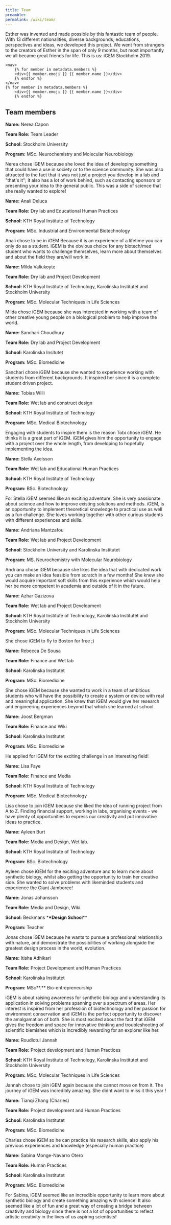 ```yaml
---
title: Team
preamble:
permalink: /wiki/team/
---
```


[](https://www.notion.so/8f6262d406b04820aae6a788f03714d8#055894d39e624801a1eb8384a22314e0)

Esther was invented and made possible by this fantastic team of people. With 13 different nationalities, diverse backgrounds, educations, perspectives and ideas, we developed this project. We went from strangers to the creators of Esther in the span of only 9 months, but most importantly we all became great friends for life. This is us: iGEM Stockholm 2019.

    <nav>
        {% for member in metadata.members %}
        <div>{{ member.emoji }} {{ member.name }}</div>
        {% endfor %}
    </nav>
    {% for member in metadata.members %}
        <div>{{ member.emoji }} {{ member.name }}</div>
        {% endfor %}

## Team members

[](https://www.notion.so/8f6262d406b04820aae6a788f03714d8#ada38bf7f1cd4c3e9194bce21c534e33)

**Name:** Nerea Capon

**Team Role:** Team Leader

**School:** Stockholm University

**Program:** MSc. Neurochemistry and Molecular Neurobiology

Nerea chose iGEM because she loved the idea of developing something that could have a use in society or to the science community. She was also attracted to the fact that it was not just a project you develop in a lab and "that's it"; it also has a lot of work behind, such as contacting sponsors or presenting your idea to the general public. This was a side of science that she really wanted to explore!

[](https://www.notion.so/8f6262d406b04820aae6a788f03714d8#4b1b619b6cc7461c9060f08752d8ee2a)

**Name:** Anali Deluca

**Team Role:** Dry lab and Educational Human Practices

**School:** KTH Royal Institute of Technology

**Program:** MSc. Industrial and Environmental Biotechnology

Anali chose to be in iGEM Because it is an experience of a lifetime you can only do as a student. iGEM is the obvious choice for any biotech/med student who wants to challenge themselves, learn more about themselves and about the field they are/will work in.

[](https://www.notion.so/8f6262d406b04820aae6a788f03714d8#787fd9c9462643568fd470860d684b09)

**Name:** Milda Valiukoyte

**Team Role:** Dry lab and Project Development

**School:** KTH Royal Institute of Technology, Karolinska Institutet and Stockholm University

**Program:** MSc. Molecular Techniques in Life Sciences

Milda chose iGEM because she was interested in working with a team of other creative young people on a biological problem to help improve the world.

[](https://www.notion.so/8f6262d406b04820aae6a788f03714d8#1d75343335f44125af9fdd7c248aadd8)

**Name:** Sanchari Choudhury

**Team Role:** Dry lab and Project Development

**School:** Karolinska Insitutet

**Program:** MSc. Biomedicine

Sanchari chose iGEM because she wanted to experience working with students from different backgrounds. It inspired her since it is a complete student driven project.

[](https://www.notion.so/8f6262d406b04820aae6a788f03714d8#0e52bed8caa9414aa078b86a532e36e3)

**Name:** Tobias Willi

**Team Role:** Wet lab and construct design

**School:** KTH Royal Institute of Technology

**Program:** MSc. Medical Biotechnology

Engaging with students to inspire them is the reason Tobi chose iGEM. He thinks it is a great part of iGEM. iGEM gives him the opportunity to engage with a project over the whole length, from developing to hopefully implementing the idea.

[](https://www.notion.so/8f6262d406b04820aae6a788f03714d8#8ad65e92855e425db929533e5656169a)

**Name:** Stella Axelsson

**Team Role:** Wet lab and Educational Human Practices

**School:** KTH Royal Institute of Technology

**Program:** BSc. Biotechnology

For Stella iGEM seemed like an exciting adventure. She is very passionate about science and how to improve existing solutions and methods. iGEM, is an opportunity to implement theoretical knowledge to practical use as well as a fun challenge. She loves working together with other curious students with different experiences and skills.

[](https://www.notion.so/8f6262d406b04820aae6a788f03714d8#296105f00cc042799031f4ed7fb36e41)

**Name:** Andriana Mantzafou

**Team Role:** Wet lab and Project Development

**School:** Stockholm University and Karolinska Institutet

**Program:** MS. Neurochemistry with Molecular Neurobiology

Andriana chose iGEM because she likes the idea that with dedicated work you can make an idea feasible from scratch in a few months! She knew she would acquire important soft skills from this experience which would help her be more competent in academia and outside of it in the future.

[](https://www.notion.so/8f6262d406b04820aae6a788f03714d8#e63ee324f79148daa8f326da6e016dfa)

**Name:** Azhar Gazizova

**Team Role:** Wet lab and Project Development

**School:** KTH Royal Institute of Technology, Karolinska Institutet and Stockholm University

**Program:** MSc. Molecular Techniques in Life Sciences

She chose iGEM to fly to Boston for free ;)

[](https://www.notion.so/8f6262d406b04820aae6a788f03714d8#7bab0ab92fd64489abe8be8d366a9d38)

**Name:** Rebecca De Sousa

**Team Role:** Finance and Wet lab

**School:** Karolinska Institutet

**Program:** MSc. Biomedicine

She chose iGEM because she wanted to work in a team of ambitious students who will have the possibility to create a system or device with real and meaningful application. She knew that iGEM would give her research and engineering experiences beyond that which she learned at school.

[](https://www.notion.so/8f6262d406b04820aae6a788f03714d8#900d92dbb35645e3bede53935e5ee4dc)

**Name:** Joost Bergman

**Team Role:** Finance and Wiki

**School:** Karolinska Institutet

**Program:** MSc. Biomedicine

He applied for iGEM for the exciting challenge in an interesting field!

[](https://www.notion.so/8f6262d406b04820aae6a788f03714d8#8ca729c850b74a31b3ba526685f3266e)

**Name:** Lisa Faye

**Team Role:** Finance and Media

**School:** KTH Royal Institute of Technology

**Program:** MSc. Medical Biotechnology

Lisa chose to join iGEM because she liked the idea of running project from A to Z. Finding financial support, working in labs, organising events - we have plenty of opportunities to express our creativity and put innovative ideas to practice.

[](https://www.notion.so/8f6262d406b04820aae6a788f03714d8#9abee202cdd24b569e5d77ef02cdfb65)

**Name:** Ayleen Burt

**Team Role:** Media and Design, Wet lab.

**School:** KTH Royal Institute of Technology

**Program:** BSc. Biotechnology

Ayleen chose iGEM for the exciting adventure and to learn more about synthetic biology, whilst also getting the opportunity to train her creative side. She wanted to solve problems with likeminded students and experience the Giant Jamboree!

[](https://www.notion.so/8f6262d406b04820aae6a788f03714d8#d8de323513f4498fa2468f79ceb8da25)

**Name:** Jonas Johansson

**Team Role:** Media and Design, Wiki.

**School:** Beckmans \***\*Design Schoo**l\*\*

**Program:** Teacher

Jonas chose iGEM because he wants to pursue a professional relationship with nature, and demonstrate the possibilities of working alongside the greatest design process in the world, evolution.

[](https://www.notion.so/8f6262d406b04820aae6a788f03714d8#5c85cbadc8c541908204cbd66ca7a984)

**Name:** Itisha Adhikari

**Team Role:** Project Development and Human Practices

**School:** Karolinska Institutet

**Program:** MSc**.** Bio-entrepreneurship

iGEM is about raising awareness for synthetic biology and understanding its application in solving problems spanning over a spectrum of areas. Her interest is inspired from her profession of biotechnology and her passion for environment conservation and iGEM is the perfect opportunity to discover the amalgamation of both. She is most excited about the fact that iGEM gives the freedom and space for innovative thinking and troubleshooting of scientific blemishes which is incredibly rewarding for an explorer like her.

[](https://www.notion.so/8f6262d406b04820aae6a788f03714d8#c42cc3bab2a54753be29c9776224de48)

**Name:** Roudlotul Jannah

**Team Role:** Project development and Human Practices

**School:** KTH Royal Institute of Technology, Karolinska Institutet and Stockholm University

**Program:** MSc. Molecular Techniques in Life Sciences

Jannah chose to join iGEM again because she cannot move on from it. The journey of iGEM was incredibly amazing. She didnt want to miss it this year !

[](https://www.notion.so/8f6262d406b04820aae6a788f03714d8#16de605f24534f569e1390ef4a9e69f0)

**Name:** Tianqi Zhang (Charles)

**Team Role:** Project development and Human Practices

**School:** Karolinska Institutet

**Program:** MSc. Biomedicine

Charles chose iGEM so he can practice his research skills, also apply his previous experiences and knowledge (especially human practice)

[](https://www.notion.so/8f6262d406b04820aae6a788f03714d8#f63b8bc3b49c498db6f9e7b4e0f95963)

**Name:** Sabina Monge-Navarro Otero

**Team Role:** Human Practices

**School:** Karolinska Institutet

**Program:** MSc. Biomedicine

For Sabina, iGEM seemed like an incredible opportunity to learn more about synthetic biology and create something amazing with science! It also seemed like a lot of fun and a great way of creating a bridge between creativity and biology since there is not a lot of opportunities to reflect artistic creativity in the lives of us aspiring scientists!
